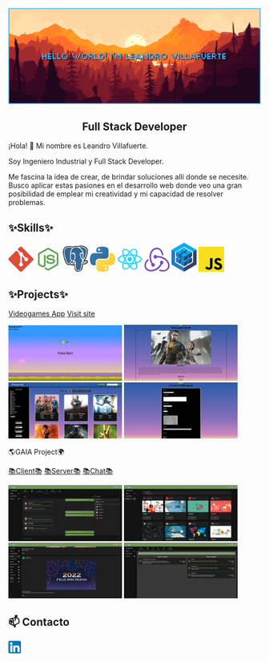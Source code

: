 <img src="./img/LeandroBackground.png">

<h2 align="center">
 Full Stack Developer 
</h2>

<p>
¡Hola! 👋 Mi nombre es Leandro Villafuerte.

Soy Ingeniero Industrial y Full Stack Developer.

Me fascina la idea de crear, de brindar soluciones allí donde se necesite. Busco aplicar estas pasiones en el desarrollo web donde veo una gran posibilidad de emplear mi creatividad y mi capacidad de resolver problemas.
</p>

## ✨Skills✨
<p>
<img width="10%" src="./img/logos/Git.png">
<img width="10%" src="./img/logos/NodeJs.png">
<img width="10%" src="./img/logos/postgreSQL.png">
<img width="10%" src="./img/logos/python.png">
<img width="10%" src="./img/logos/React.png">
<img width="10%" src="./img/logos/Redux.png">
<img width="10%" src="./img/logos/sequelize.png">
<img width="10%" src="./img/logos/javascript.png">
</p>

## ✨Projects✨
<a href="https://github.com/LeandroVillafuerte/videogames-project">Videogames App</a>
<a href="https://www.linkedin.com/in/leandrovillafuerte/">Visit site</a>

<p>
<img width="45%" src="./img/videogames/landing_page.PNG">
<img width="45%" src="./img/videogames/game_detail.PNG">
<img width="45%" src="./img/videogames/home.PNG">
<img width="45%" src="./img/videogames/add_form.PNG">
</p>

<span>🌎GAIA Project🌍</span>
<p>
<a href="https://github.com/JRS-Developer/pf-client">📚Client📚</a>
<a href="https://github.com/JRS-Developer/pf-server">📚Server📚</a>
<a href="https://github.com/JRS-Developer/pf-chat">📚Chat📚</a>
</p>

<p>
<img width="45%" src="./img/GAIA/Chat.PNG">
<img width="45%" src="./img/GAIA/Classroom.PNG">
<img width="45%" src="./img/GAIA/Publicaciones.PNG">
<img width="45%" src="./img/GAIA/Tareas.PNG">
</p>


## 📫 Contacto
<a href="https://www.linkedin.com/in/leandrovillafuerte/">
<img width="5%" src="./img/linkedin.png">
</a>
